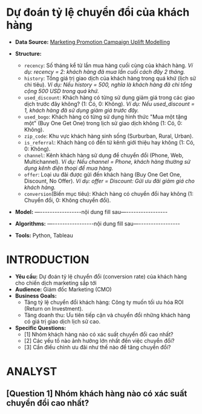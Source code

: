 # Dự đoán tỷ lệ chuyển đổi của khách hàng 
- **Data Source:** [Marketing Promotion Campaign Uplift Modelling](https://www.kaggle.com/datasets/davinwijaya/customer-retention?fbclid=IwY2xjawHeNDhleHRuA2FlbQIxMAABHWyLPXhPlUlKiUWAZVWv5eNClppVT-AFlQ9-Qsyltcbvqc0z95cOClxxqw_aem_tUVt0yIy8o5Cn1O2GF6OCg)
- **Structure:**
  - ```recency```: Số tháng kể từ lần mua hàng cuối cùng của khách hàng. *Ví dụ: recency = 2: khách hàng đã mua lần cuối cách đây 2 tháng.*
  - ```history```: Tổng giá trị giao dịch của khách hàng trong quá khứ (lịch sử chi tiêu). *Ví dụ: Nếu history = 500, nghĩa là khách hàng đã chi tổng cộng 500 USD trong quá khứ.* 
  - ```used_discount```: Khách hàng có từng sử dụng giảm giá trong các giao dịch trước đây không? (1: Có, 0: Không). *Ví dụ: Nếu used_discount = 1, khách hàng đã sử dụng giảm giá trước đây.*
  - ```used_bogo```: Khách hàng có từng sử dụng hình thức "Mua một tặng một" (Buy One Get One) trong lịch sử giao dịch không (1: Có, 0: Không).
  - ```zip_code```: Khu vực khách hàng sinh sống (Surburban, Rural, Urban).
  - ```is_referral```: Khách hàng có đến từ kênh giới thiệu hay không (1: Có, 0: Không).
  - ```channel```: Kênh khách hàng sử dụng để chuyển đổi (Phone, Web, Multichannel). *Ví dụ: Nếu channel = Phone, khách hàng thường sử dụng kênh điện thoại để mua hàng.*
  - ```offer```: Loại ưu đãi được gửi đến khách hàng (Buy One Get One, Discount, No Offer). *Ví dụ: offer = Discount: Gửi ưu đãi giảm giá cho khách hàng.* 
  - ```conversion```(Biến mục tiêu): Khách hàng có chuyển đổi hay không (1: Chuyển đổi, 0: Không chuyển đổi).

- **Model:** —-----------------nội dung fill sau—-----------------
- **Algorithms:** —-----------------nội dung fill sau—-----------------
- **Tools:** Python, Tableau

# INTRODUCTION
- **Yêu cầu:** Dự đoán tỷ lệ chuyển đổi (conversion rate) của khách hàng cho chiến dịch marketing sắp tới
- **Audience:** Giám đốc Marketing (CMO)
- **Business Goals:**
  - Tăng tỷ lệ chuyển đổi khách hàng: Công ty muốn tối ưu hóa ROI (Return on Investment).
  - Tăng doanh thu: Ưu tiên tiếp cận và chuyển đổi những khách hàng có giá trị giao dịch lịch sử cao.
- **Specific Questions:**
  - [1] Nhóm khách hàng nào có xác suất chuyển đổi cao nhất?
  - [2] Các yếu tố nào ảnh hưởng lớn nhất đến việc chuyển đổi?
  - [3] Cần điều chỉnh ưu đãi như thế nào để tăng chuyển đổi?

# ANALYST
## [Question 1] Nhóm khách hàng nào có xác suất chuyển đổi cao nhất?





 
